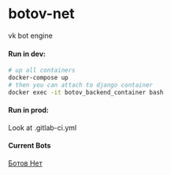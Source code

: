 # botov-net
vk bot engine

#### Run in dev:
```bash
# up all containers
docker-compose up
# then you can attach to django container
docker exec -it botov_backend_container bash
```
#### Run in prod:
Look at .gitlab-ci.yml

#### Current Bots
[Ботов Нет](https://vk.com/botof_net)